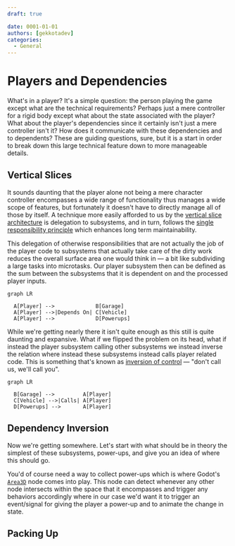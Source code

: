 ```yaml
---
draft: true

date: 0001-01-01
authors: [gekkotadev]
categories:
  - General
---
```


[vertical slice architecture]: https://www.milanjovanovic.tech/blog/vertical-slice-architecture

[single responsibility principle]: https://www.digitalocean.com/community/conceptual-articles/s-o-l-i-d-the-first-five-principles-of-object-oriented-design#single-responsibility-principle

[@aarthificial]: https://github.com/aarthificial

[inversion of control]: https://stackoverflow.com/a/3140

[`Area3D`]: https://docs.godotengine.org/en/stable/classes/class_area3d.html

# Players and Dependencies

What's in a player? It's a simple question: the person playing the game except what are the technical requirements? Perhaps just a mere controller for a rigid body except what about the state associated with the player? What about the player's dependencies since it certainly isn't just a mere controller isn't it? How does it communicate with these dependencies and to dependents? These are guiding questions, sure, but it is a start in order to break down this large technical feature down to more manageable details.

## Vertical Slices

It sounds daunting that the player alone not being a mere character controller encompasses a wide range of functionality thus manages a wide scope of features, but fortunately it doesn't have to directly manage all of those by itself. A technique more easily afforded to us by the [vertical slice architecture] is delegation to subsystems, and in turn, follows the [single responsibility principle] which enhances long term maintainability.

This delegation of otherwise responsibilities that are not actually the job of the player code to subsystems that actually take care of the dirty work reduces the overall surface area one would think in — a bit like subdividing a large tasks into microtasks. Our player subsystem then can be defined as the sum between the subsystems that it is dependent on and the processed player inputs.

```mermaid
graph LR

  A[Player] -->             B[Garage]
  A[Player] -->|Depends On| C[Vehicle]
  A[Player] -->             D[Powerups]
```

While we're getting nearly there it isn't quite enough as this still is quite daunting and expansive. What if we flipped the problem on its head, what if instead the player subsystem calling other subsystems we instead inverse the relation where instead these subsystems instead calls player related code. This is something that's known as [inversion of control] — "don't call us, we'll call you".

```mermaid
graph LR

  B[Garage] -->         A[Player]
  C[Vehicle] -->|Calls| A[Player]
  D[Powerups] -->       A[Player]
```

## Dependency Inversion

Now we're getting somewhere. Let's start with what should be in theory the simplest of these subsystems, power-ups, and give you an idea of where this should go.

You'd of course need a way to collect power-ups which is where Godot's [`Area3D`] node comes into play. This node can detect whenever any other node intersects within the space that it encompasses and trigger any behaviors accordingly where in our case we'd want it to trigger an event/signal for giving the player a power-up and to animate the change in state.

## Packing Up
